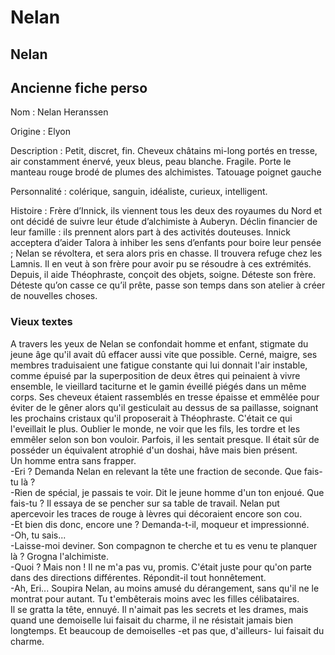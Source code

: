 # Nelan

## Nelan

## Ancienne fiche perso

Nom : Nelan Heranssen

Origine : Elyon

Description : Petit, discret, fin. Cheveux châtains mi-long portés en tresse, air constamment énervé, yeux bleus, peau blanche. Fragile. Porte le manteau rouge brodé de plumes des alchimistes. Tatouage poignet gauche

Personnalité : colérique, sanguin, idéaliste, curieux, intelligent.

Histoire : Frère d’Innick, ils viennent tous les deux des royaumes du Nord et ont décidé de suivre leur étude d’alchimiste à Auberyn. Déclin financier de leur famille : ils prennent alors part à des activités douteuses. Innick acceptera d’aider Talora à inhiber les sens d’enfants pour boire leur pensée ; Nelan se révoltera, et sera alors pris en chasse. Il trouvera refuge chez les Lamnis. Il en veut à son frère pour avoir pu se résoudre à ces extrémités. Depuis, il aide Théophraste, conçoit des objets, soigne. Déteste son frère. Déteste qu’on casse ce qu’il prête, passe son temps dans son atelier à créer de nouvelles choses.

### Vieux textes

A travers les yeux de Nelan se confondait homme et enfant, stigmate du jeune âge qu'il avait dû effacer aussi vite que possible. Cerné, maigre, ses membres traduisaient une fatigue constante qui lui donnait l'air instable, comme épuisé par la superposition de deux êtres qui peinaient à vivre ensemble, le vieillard taciturne et le gamin éveillé piégés dans un même corps. Ses cheveux étaient rassemblés en tresse épaisse et emmêlée pour éviter de le gêner alors qu'il gesticulait au dessus de sa paillasse, soignant les prochains cristaux qu'il proposerait à Théophraste. C'était ce qui l'eveillait le plus. Oublier le monde, ne voir que les fils, les tordre et les emmêler selon son bon vouloir. Parfois, il les sentait presque. Il était sûr de posséder un équivalent atrophié d'un doshai, hâve mais bien présent.\
Un homme entra sans frapper.\
-Eri ? Demanda Nelan en relevant la tête une fraction de seconde. Que fais-tu là ?\
-Rien de spécial, je passais te voir. Dit le jeune homme d'un ton enjoué. Que fais-tu ? Il essaya de se pencher sur sa table de travail. Nelan put apercevoir les traces de rouge à lèvres qui décoraient encore son cou.\
-Et bien dis donc, encore une ? Demanda-t-il, moqueur et impressionné.\
-Oh, tu sais...\
-Laisse-moi deviner. Son compagnon te cherche et tu es venu te planquer là ? Grogna l'alchimiste.\
-Quoi ? Mais non ! Il ne m'a pas vu, promis. C'était juste pour qu'on parte dans des directions différentes. Répondit-il tout honnêtement.\
-Ah, Eri... Soupira Nelan, au moins amusé du dérangement, sans qu'il ne le montrat pour autant. Tu t'embêterais moins avec les filles célibataires.\
Il se gratta la tête, ennuyé. Il n'aimait pas les secrets et les drames, mais quand une demoiselle lui faisait du charme, il ne résistait jamais bien longtemps. Et beaucoup de demoiselles -et pas que, d'ailleurs- lui faisait du charme.
